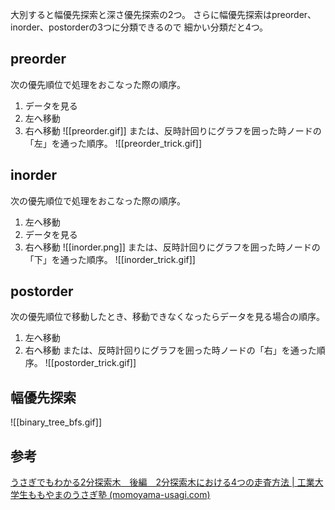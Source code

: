 大別すると幅優先探索と深さ優先探索の2つ。
さらに幅優先探索はpreorder、inorder、postorderの3つに分類できるので
細かい分類だと4つ。
## preorder
次の優先順位で処理をおこなった際の順序。
1. データを見る
2. 左へ移動
3. 右へ移動
![[preorder.gif]]
または、反時計回りにグラフを囲った時ノードの「左」を通った順序。
![[preorder_trick.gif]]

## inorder
次の優先順位で処理をおこなった際の順序。
1. 左へ移動
2. データを見る
3. 右へ移動
![[inorder.png]]
または、反時計回りにグラフを囲った時ノードの「下」を通った順序。
![[inorder_trick.gif]]

## postorder
次の優先順位で移動したとき、移動できなくなったらデータを見る場合の順序。
1. 左へ移動
2. 右へ移動
または、反時計回りにグラフを囲った時ノードの「右」を通った順序。
![[postorder_trick.gif]]
## 幅優先探索
![[binary_tree_bfs.gif]]

## 参考
[うさぎでもわかる2分探索木　後編　2分探索木における4つの走査方法 | 工業大学生ももやまのうさぎ塾 (momoyama-usagi.com)](https://www.momoyama-usagi.com/entry/info-algo-tree-traverse)